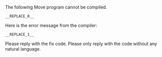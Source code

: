 The following Move program cannot be compiled.
```move
__REPLACE_0__
```

Here is the error message from the compiler:
```
__REPLACE_1__
```

Please reply with the fix code.
Please only reply with the code without any natural language.
